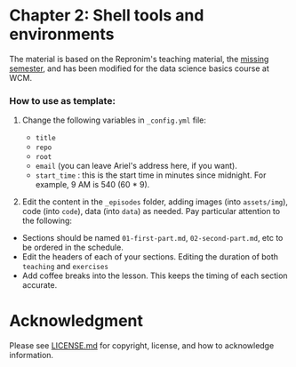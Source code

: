 # Chapter 2: Shell tools and environments

The material is based on the Repronim's teaching material, the [missing semester](https://missing.csail.mit.edu/), and has been modified for the data science basics course at WCM.

### How to use as template:
1. Change the following variables in `_config.yml` file:
   - `title`
   - `repo`
   - `root`
   - `email` (you can leave Ariel's address here, if you want).
   - `start_time` : this is the start time in minutes since midnight. For
     example, 9 AM is 540 (60 * 9).

2. Edit the content in the `_episodes` folder, adding images (into
  `assets/img`), code (into `code`), data (into `data`) as needed. Pay
  particular attention to the following:

  - Sections should be named `01-first-part.md`, `02-second-part.md`, etc to be ordered in the schedule.
  - Edit the headers of each of your sections. Editing the duration of both `teaching` and `exercises`
  - Add coffee breaks into the lesson. This keeps the timing of each section
    accurate.

# Acknowledgment

Please see [LICENSE.md](LICENSE.md) for copyright, license, and how to acknowledge information.

